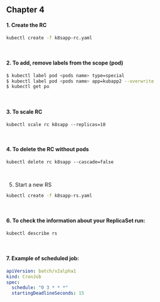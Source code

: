 ## Chapter 4

#### 1. Create the RC
```bash
kubectl create -f k8sapp-rc.yaml
```

<br>


#### 2. To add, remove labels from the scope (pod)
``` bash
$ kubectl label pod <pods name> type=special
$ kubectl label pod <pods name> app=kubapp2 --overwrite
$ kubectl get po
```

<br>

#### 3. To scale RC
```shell
kubectl scale rc k8sapp --replicas=10
```

<br>

#### 4. To delete the RC without pods
```shell
kubectl delete rc k8sapp --cascade=false
```

<br>

5. Start a new RS
```bash
kubectl create -f k8sapp-rs.yaml
```

<br>

#### 6. To check the information about your ReplicaSet run:
```bash
kubectl describe rs
```

<br>

#### 7. Example of scheduled job:
```yaml 
apiVersion: batch/v2alpha1
kind: CronJob
spec:
  schedule: "0 3 * * *"
  startingDeadlineSeconds: 15
```

